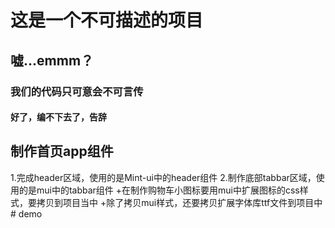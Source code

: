 # 这是一个不可描述的项目

## 嘘...emmm？

### 我们的代码只可意会不可言传

#### 好了，编不下去了，告辞

## 制作首页app组件
1.完成header区域，使用的是Mint-ui中的header组件
2.制作底部tabbar区域，使用的是mui中的tabbar组件
+在制作购物车小图标要用mui中扩展图标的css样式，要拷贝到项目当中
+除了拷贝mui样式，还要拷贝扩展字体库ttf文件到项目中# demo
